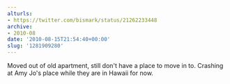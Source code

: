 ```yaml
---
alturls:
- https://twitter.com/bismark/status/21262233448
archive:
- 2010-08
date: '2010-08-15T21:54:40+00:00'
slug: '1281909280'
---
```


Moved out of old apartment, still don't have a place to move in to.  Crashing at Amy Jo's place while they are in Hawaii for now.

